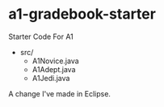 # a1-gradebook-starter
Starter Code For A1

* src/
  * A1Novice.java
  * A1Adept.java
  * A1Jedi.java
  
A change I've made in Eclipse.

